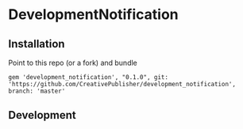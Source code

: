 # DevelopmentNotification

## Installation
Point to this repo (or a fork) and bundle

```
gem 'development_notification', "0.1.0", git: 'https://github.com/CreativePublisher/development_notification', branch: 'master'
```

## Development
